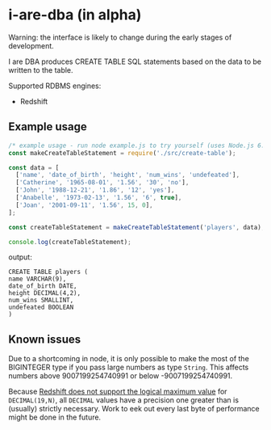 # i-are-dba (in alpha)

Warning: the interface is likely to change during the early stages of development.

I are DBA produces CREATE TABLE SQL statements based on the data to be written to the table.

Supported RDBMS engines:

* Redshift

## Example usage

```javascript
/* example usage - run node example.js to try yourself (uses Node.js 6.3) */
const makeCreateTableStatement = require('./src/create-table');

const data = [
  ['name', 'date_of_birth', 'height', 'num_wins', 'undefeated'],
  ['Catherine', '1965-08-01', '1.56', '30', 'no'],
  ['John', '1988-12-21', '1.86', '12', 'yes'],
  ['Anabelle', '1973-02-13', '1.56', '6', true],
  ['Joan', '2001-09-11', '1.56', 15, 0],
];

const createTableStatement = makeCreateTableStatement('players', data);

console.log(createTableStatement);
```

output:

```
CREATE TABLE players (
name VARCHAR(9),
date_of_birth DATE,
height DECIMAL(4,2),
num_wins SMALLINT,
undefeated BOOLEAN
)
```

## Known issues

Due to a shortcoming in node, it is only possible to make the most of the BIGINTEGER type if you pass large numbers as type `String`. This affects numbers above 9007199254740991 or below -9007199254740991.

Because [Redshift does not support the logical maximum value](http://docs.aws.amazon.com/redshift/latest/dg/r_Numeric_types201.html#r_Numeric_types201-decimal-or-numeric-type) for `DECIMAL(19,N)`, all `DECIMAL` values have a precision one greater than is (usually) strictly necessary. Work to eek out every last byte of performance might be done in the future.

